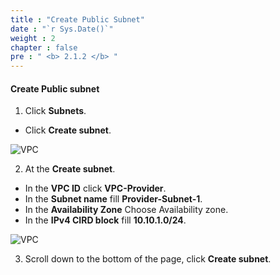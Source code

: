 ```yaml
---
title : "Create Public Subnet"
date : "`r Sys.Date()`"
weight : 2
chapter : false
pre : " <b> 2.1.2 </b> "
---
```


#### Create Public subnet

1. Click **Subnets**.
  + Click **Create subnet**.

![VPC](/images/2.prerequisite/3-createvcpa-subnet1.png)

2. At the **Create subnet**.
  + In the **VPC ID** click  **VPC-Provider**.
  + In the **Subnet name** fill **Provider-Subnet-1**.
  + In the **Availability Zone** Choose Availability zone.
  + In the **IPv4 CIRD block** fill **10.10.1.0/24**.

![VPC](/images/2.prerequisite/4-createvcpa-subnet1.1.png)

3. Scroll down to the bottom of the page, click **Create subnet**.